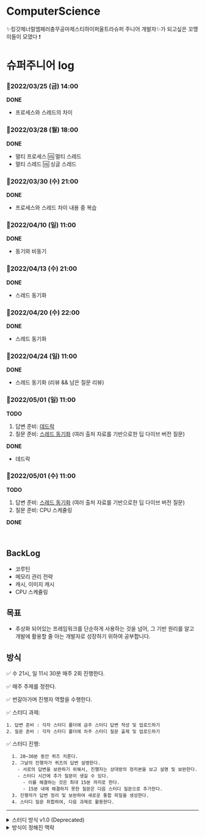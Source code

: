 # ComputerScience
✨킹갓제너럴엠페러충무공마제스티하이퍼울트라슈퍼 주니어 개발자✨가 되고싶은 꼬맹이들이 모였다 ❗️

# 슈퍼주니어 log
### 💪2022/03/25 (금) 14:00
**DONE**  
- 프로세스와 스레드의 차이

### 💪2022/03/28 (월) 18:00 
**DONE**  
- 멀티 프로세스 🆚  멀티 스레드
- 멀티 스레드 🆚  싱글 스레드

### 💪2022/03/30 (수) 21:00 
**DONE**  
- 프로세스와 스레드 차이 내용 중 복습
  
### 💪2022/04/10 (일) 11:00  
**DONE**  
- 동기와 비동기

### 💪2022/04/13 (수) 21:00 
**DONE**  
- 스레드 동기화

### 💪2022/04/20 (수) 22:00 
**DONE**  
- 스레드 동기화

### 💪2022/04/24 (일) 11:00 
**DONE**  
- 스레드 동기화 (리뷰 && 남은 질문 리뷰)

### 💪2022/05/01 (일) 11:00 
**TODO**
1. 답변 준비: [데드락](데드락/데드락(통합%20질문%20및%20답변).md)
2. 질문 준비: [스레드 동기화](스레드%20동기화/스레드%20동기화.md)  (여러 출처 자료를 기반으로한 딥 다이브 버전 질문)

**DONE**  
- 데드락

### 💪2022/05/01 (수) 11:00 
**TODO**
1. 답변 준비: [스레드 동기화](스레드%20동기화/스레드%20동기화.md)  (여러 출처 자료를 기반으로한 딥 다이브 버전 질문)
2. 질문 준비: CPU 스케쥴링

**DONE**  


<br/>

## BackLog
- 코루틴
- 메모리 관리 전략
- 캐시, 이미지 캐시
- CPU 스케쥴링

## 목표
- 추상화 되어있는 프레임워크를 단순하게 사용하는 것을 넘어, 그 기반 원리를 알고 개발에 활용할 줄 아는 개발자로 성장하기 위하여 공부합니다.

## 방식

✅ 수 21시, 일 11시 30분 매주 2회 진행한다.

✅ 매주 주제를 정한다.

✅ 번갈아가며 진행자 역할을 수행한다.

✅ 스터디 과제: 
  ```
  1. 답변 준비 : 각자 스터디 폴더에 금주 스터디 답변 작성 및 업로드하기
  2. 질문 준비 : 각자 스터디 폴더에 차주 스터디 질문 출제 및 업로드하기 
  ```

✅ 스터디 진행: 
```
  1. 20~30분 동안 퀴즈 치룬다.
  2. 그날의 진행자가 퀴즈의 답변 설명한다.
    - 서로의 답변을 보완하기 위해서, 진행자는 상대방의 정리본을 보고 설명 및 보완한다.
    - 스터디 시간에 추가 질문이 생길 수 있다. 
      - 이를 해결하는 것은 최대 15분 까지로 한다.
      - 15분 내에 해결하지 못한 질문은 다음 스터디 질문으로 추가한다.
  3. 진행자가 답변 정리 및 보완하여 새로운 통합 파일을 생성한다. 
  4. 스터디 질문 취합하여, 다음 과제로 활용한다. 
```

---
<details>
<summary>스터디 방식 v1.0 (Deprecated)</summary>
<div markdown="1">
**출제자**

- 출제자는 주제와 관련된 퀴즈를 준비한다.
    - 기본적인 내용에서 시작하여 3 depth까지 깊게 고려해본다.
      <details>
      <summary>구체적인 방식</summary>
      <div markdown="1">

        #### 3 depth 
        > "메모리가 부족하면 일정 수준의 메모리를 만들어낸다."
        - "일정 수준의 메모리를 만들어낸다" 에 의문을 가지고 → 일정 수준이 어떤 수준인지, 어떻게 메모리를 확보하는지 파고든다. 


      </div>
      </details>
- 토글로 퀴즈와 답변을 게시한다.

**not 출제자**

- 공부하다가 해결하지 못한 궁금한 점이 있으면 정리해서, 스터디 시간에 해결한다.
- 스터디 시간에 출제자의 퀴즈를 풀어본다.
</div>
</details>

<details>
<summary>방식이 정해진 맥락</summary>
<div markdown="1">

  #### 모두가 출제자인 방식
      - 각자 맡은 주제에 대해 퀴즈를 준비한다.
      - 스터디 시간에 서로 풀어본다.
      - 직장인으로서 질문-답을 준비하기에 부담될 것 같고, 겹치는 질문들이 발생하는 비효율적인 상황이 예상되어 거부되었다.
  #### 돌아가며 출제자인 방식 ✅
      - 출제자는 맡은 주제에 대해 퀴즈를 준비한다.
      - 스터디 시간에 스터디원이 풀어본다.
  #### 서로 같은 주제를 다루는 방식 ✅
      - 기본적인 내용에서 시작하여 깊게 공부를 하기에 적합하다.
  #### 서로 다른 주제를 다루는 방식
      - 본 스터디는 주 2회 진행하므로, 깊에 공부하기에 무리가 있을 것 같아 거부되었다.

</div>
</details>
